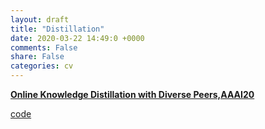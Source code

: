 ```yaml
---
layout: draft
title: "Distillation"
date: 2020-03-22 14:49:0 +0000
comments: False
share: False
categories: cv
---
```


**[Online Knowledge Distillation with Diverse Peers,AAAI20](https://arxiv.org/pdf/1912.00350.pdf)**

[code](https://github.com/DefangChen/OKDDip)








